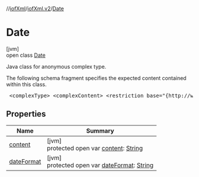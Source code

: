 //[iofXml](../../../index.md)/[iofXml.v2](../index.md)/[Date](index.md)

# Date

[jvm]\
open class [Date](index.md)

<p>Java class for anonymous complex type. <p>The following schema fragment specifies the expected content contained within this class. <pre> &lt;complexType&gt; &lt;complexContent&gt; &lt;restriction base="{http://www.w3.org/2001/XMLSchema}anyType"&gt; &lt;attribute name="dateFormat" type="{http://www.w3.org/2001/XMLSchema}anySimpleType" default="YYYY-MM-DD" /&gt; &lt;/restriction&gt; &lt;/complexContent&gt; &lt;/complexType&gt; </pre>

## Properties

| Name | Summary |
|---|---|
| [content](content.md) | [jvm]<br>protected open var [content](content.md): [String](https://docs.oracle.com/javase/8/docs/api/java/lang/String.html) |
| [dateFormat](date-format.md) | [jvm]<br>protected open var [dateFormat](date-format.md): [String](https://docs.oracle.com/javase/8/docs/api/java/lang/String.html) |
